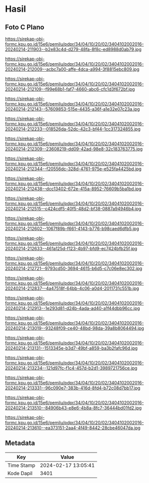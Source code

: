 # Hasil

## Foto C Plano

https://sirekap-obj-formc.kpu.go.id/15e6/pemilu/pdpr/34/04/10/20/02/3404102002016-20240214-211903--b2e83c4d-d279-48fa-8f8c-ed8988d0ab79.jpg

https://sirekap-obj-formc.kpu.go.id/15e6/pemilu/pdpr/34/04/10/20/02/3404102002016-20240214-212009--acbc7a00-affe-4dca-a994-3f8815ebc809.jpg

https://sirekap-obj-formc.kpu.go.id/15e6/pemilu/pdpr/34/04/10/20/02/3404102002016-20240214-212109--f99e68b1-faf7-4660-abc6-cfc1d3f672bf.jpg

https://sirekap-obj-formc.kpu.go.id/15e6/pemilu/pdpr/34/04/10/20/02/3404102002016-20240214-212143--57609853-515e-4435-a36f-a1e32e07c23a.jpg

https://sirekap-obj-formc.kpu.go.id/15e6/pemilu/pdpr/34/04/10/20/02/3404102002016-20240214-212233--018526da-52dc-42c3-bf44-1cc317324855.jpg

https://sirekap-obj-formc.kpu.go.id/15e6/pemilu/pdpr/34/04/10/20/02/3404102002016-20240214-212309--23608219-dd09-42ad-98e8-32c183763775.jpg

https://sirekap-obj-formc.kpu.go.id/15e6/pemilu/pdpr/34/04/10/20/02/3404102002016-20240214-212344--f20556dc-328d-4761-975e-e525fa4425bd.jpg

https://sirekap-obj-formc.kpu.go.id/15e6/pemilu/pdpr/34/04/10/20/02/3404102002016-20240214-212438--dcc13402-672e-415a-8952-76609b5ba1bd.jpg

https://sirekap-obj-formc.kpu.go.id/15e6/pemilu/pdpr/34/04/10/20/02/3404102002016-20240214-212515--c424cdf5-40f5-48d2-bf38-0887a94946b4.jpg

https://sirekap-obj-formc.kpu.go.id/15e6/pemilu/pdpr/34/04/10/20/02/3404102002016-20240214-212602--1067f89b-f661-4143-b776-b98caed6dfb5.jpg

https://sirekap-obj-formc.kpu.go.id/15e6/pemilu/pdpr/34/04/10/20/02/3404102002016-20240214-212633--461a125d-f123-4b97-bfd9-ec7424bfb25f.jpg

https://sirekap-obj-formc.kpu.go.id/15e6/pemilu/pdpr/34/04/10/20/02/3404102002016-20240214-212721--9793cd50-3694-4615-b6d5-c7c06e8ec302.jpg

https://sirekap-obj-formc.kpu.go.id/15e6/pemilu/pdpr/34/04/10/20/02/3404102002016-20240214-212837--4a47518f-64bb-4c06-a0d4-2011731c551b.jpg

https://sirekap-obj-formc.kpu.go.id/15e6/pemilu/pdpr/34/04/10/20/02/3404102002016-20240214-212913--1e293d81-d24b-4ada-ad40-a1f44dbb96cc.jpg

https://sirekap-obj-formc.kpu.go.id/15e6/pemilu/pdpr/34/04/10/20/02/3404102002016-20240214-213019--93248f09-ce40-48bd-98da-39a8b8064494.jpg

https://sirekap-obj-formc.kpu.go.id/15e6/pemilu/pdpr/34/04/10/20/02/3404102002016-20240214-213131--1513345e-b3d7-49bf-a859-ba3b2fafc96d.jpg

https://sirekap-obj-formc.kpu.go.id/15e6/pemilu/pdpr/34/04/10/20/02/3404102002016-20240214-213234--121d97fc-f1c4-457d-b2d1-3989721756ce.jpg

https://sirekap-obj-formc.kpu.go.id/15e6/pemilu/pdpr/34/04/10/20/02/3404102002016-20240214-213331--96c090e7-383b-416d-8fd4-b72c08d7bb17.jpg

https://sirekap-obj-formc.kpu.go.id/15e6/pemilu/pdpr/34/04/10/20/02/3404102002016-20240214-213510--84906b43-e8e6-4b8a-8fc7-36444bd01fd2.jpg

https://sirekap-obj-formc.kpu.go.id/15e6/pemilu/pdpr/34/04/10/20/02/3404102002016-20240214-213610--ea373151-2aa4-4f49-8442-28cbe46047da.jpg


## Metadata

| Key        | Value               |
| ---------- | ------------------- |
| Time Stamp | 2024-02-17 13:05:41 |
| Kode Dapil | 3401                |



